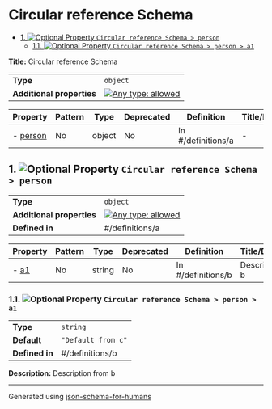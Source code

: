 # Circular reference Schema

- [1. ![Optional](https://img.shields.io/badge/Optional-yellow) Property `Circular reference Schema > person`](#person-72736f6e)
  - [1.1. ![Optional](https://img.shields.io/badge/Optional-yellow) Property `Circular reference Schema > person > a1`](#person_a1-6e5f6131)

**Title:** Circular reference Schema

|                           |                                                                                                                                   |
| ------------------------- | --------------------------------------------------------------------------------------------------------------------------------- |
| **Type**                  | `object`                                                                                                                          |
| **Additional properties** | [![Any type: allowed](https://img.shields.io/badge/Any%20type-allowed-green)](# "Additional Properties of any type are allowed.") |

| Property                      | Pattern | Type   | Deprecated | Definition         | Title/Description |
| ----------------------------- | ------- | ------ | ---------- | ------------------ | ----------------- |
| - [person](#person-72736f6e ) | No      | object | No         | In #/definitions/a | -                 |

## <a name="person-72736f6e"></a>1. ![Optional](https://img.shields.io/badge/Optional-yellow) Property `Circular reference Schema > person`

|                           |                                                                                                                                   |
| ------------------------- | --------------------------------------------------------------------------------------------------------------------------------- |
| **Type**                  | `object`                                                                                                                          |
| **Additional properties** | [![Any type: allowed](https://img.shields.io/badge/Any%20type-allowed-green)](# "Additional Properties of any type are allowed.") |
| **Defined in**            | #/definitions/a                                                                                                                   |

| Property                     | Pattern | Type   | Deprecated | Definition         | Title/Description  |
| ---------------------------- | ------- | ------ | ---------- | ------------------ | ------------------ |
| - [a1](#person_a1-6e5f6131 ) | No      | string | No         | In #/definitions/b | Description from b |

### <a name="person_a1-6e5f6131"></a>1.1. ![Optional](https://img.shields.io/badge/Optional-yellow) Property `Circular reference Schema > person > a1`

|                |                    |
| -------------- | ------------------ |
| **Type**       | `string`           |
| **Default**    | `"Default from c"` |
| **Defined in** | #/definitions/b    |

**Description:** Description from b

----------------------------------------------------------------------------------------------------------------------------
Generated using [json-schema-for-humans](https://github.com/coveooss/json-schema-for-humans)
